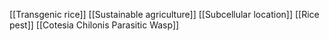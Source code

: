 [[Transgenic rice]]
[[Sustainable agriculture]]
[[Subcellular location]]
[[Rice pest]]
[[Cotesia Chilonis Parasitic Wasp]]
